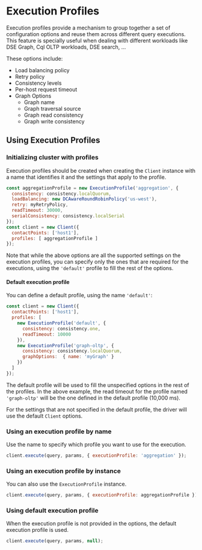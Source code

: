 # Execution Profiles

Execution profiles provide a mechanism to group together a set of configuration options and reuse them across different 
query executions. This feature is specially useful when dealing with different workloads like DSE Graph, Cql OLTP
workloads, DSE search, ...

These options include:

- Load balancing policy
- Retry policy
- Consistency levels
- Per-host request timeout
- Graph Options
    - Graph name
    - Graph traversal source
    - Graph read consistency
    - Graph write consistency

## Using Execution Profiles

### Initializing cluster with profiles

Execution profiles should be created when creating the `Client` instance with a name that identifies it and the settings
that apply to the profile.

```javascript
const aggregationProfile = new ExecutionProfile('aggregation', {
  consistency: consistency.localQuorum,
  loadBalancing: new DCAwareRoundRobinPolicy('us-west'),
  retry: myRetryPolicy,
  readTimeout: 30000,
  serialConsistency: consistency.localSerial
});
const client = new Client({ 
  contactPoints: ['host1'], 
  profiles: [ aggregationProfile ]
});
```

Note that while the above options are all the supported settings on the execution profiles, you can specify only the
ones that are required for the executions, using the `'default'` profile to fill the rest of the options.

#### Default execution profile

You can define a default profile, using the name `'default'`:

```javascript
const client = new Client({ 
  contactPoints: ['host1'], 
  profiles: [ 
    new ExecutionProfile('default', {
      consistency: consistency.one,
      readTimeout: 10000
    }),
    new ExecutionProfile('graph-oltp', {
      consistency: consistency.localQuorum,
      graphOptions:  { name: 'myGraph' }
    })
  ]
});
```

The default profile will be used to fill the unspecified options in the rest of the profiles. In the above example, the
read timeout for the profile named `'graph-oltp'` will be the one defined in the default profile (10,000 ms).

For the settings that are not specified in the default profile, the driver will use the default `Client` options.

### Using an execution profile by name

Use the name to specify which profile you want to use for the execution.

```javascript
client.execute(query, params, { executionProfile: 'aggregation' });
```
### Using an execution profile by instance

You can also use the `ExecutionProfile` instance.

```javascript
client.execute(query, params, { executionProfile: aggregationProfile });
```

### Using default execution profile

When the execution profile is not provided in the options, the default execution profile is used.

```javascript
client.execute(query, params, null);
```